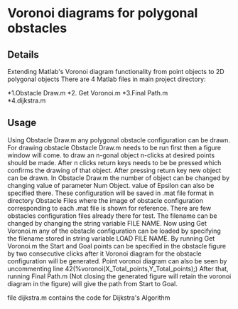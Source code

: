 # Voronoi diagrams for polygonal obstacles
## Details
Extending Matlab's Voronoi diagram functionality from point objects to 2D polygonal objects
There are 4 Matlab files in main project directory:

  *1.Obstacle Draw.m 
  *2. Get Voronoi.m
  *3.Final Path.m  
  *4.dijkstra.m

## Usage
Using Obstacle Draw.m any polygonal obstacle configuration
can be drawn. For drawing obstacle Obstacle Draw.m
needs to be run first then a figure window will come. to
draw an n-gonal object n-clicks at desired points should be
made. After n clicks return keys needs to be be pressed
which confirms the drawing of that object. After pressing
return key new object can be drawn. In Obstacle Draw.m
the number of object can be changed by changing value
of parameter Num Object. value of Epsilon can also be
specified there. These configuration will be saved in .mat 
file format in directory Obstacle Files where the image of
obstacle configuration corresponding to each .mat file is shown
for reference. There are few obstacles configuration files already there for test.
The filename can be changed by changing the
string variable FILE NAME. Now using Get Voronoi.m any
of the obstacle configuration can be loaded by specifying
the filename stored in string variable LOAD FILE NAME.
By running Get Voronoi.m the Start and Goal points can
be specified in the obstacle figure by two consecutive clicks
after it Voronoi diagram for the obstacle configuration will be
generated. Point voronoi diagram can also be seen by uncommenting line 42(%voronoi(X_Total_points,Y_Total_points);)
After that, running Final Path.m (Not closing the generated figure will retain the voronoi diagram in the figure) will give the path
from Start to Goal.

file dijkstra.m contains the code for Dijkstra's Algorithm
